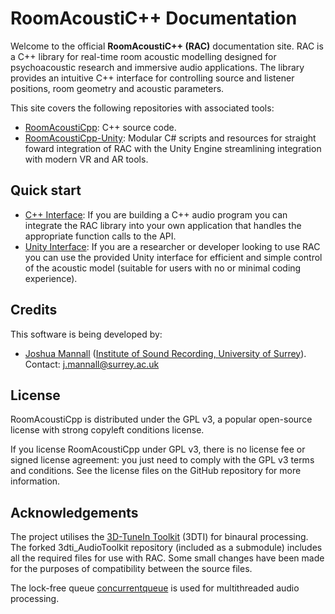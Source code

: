 # RoomAcoustiC++ Documentation

Welcome to the official **RoomAcoustiC++ (RAC)** documentation site.
RAC is a C++ library for real-time room acoustic modelling designed for psychoacoustic research and immersive audio applications.
The library provides an intuitive C++ interface for controlling source and listener positions, room geometry and acoustic parameters.

This site covers the following repositories with associated tools:

* [RoomAcoustiCpp](https://github.com/jmannall/RoomAcoustiCpp): C++ source code.
* [RoomAcoustiCpp-Unity](https://github.com/jmannall/RoomAcoustiCpp-Unity): Modular C# scripts and resources for straight foward integration of RAC with the Unity Engine streamlining integration with modern VR and AR tools.

## Quick start

* [C++ Interface](api/index.md): If you are building a C++ audio program you can integrate the RAC library into your own application that handles the appropriate function calls to the API.
* [Unity Interface](unity/index.md): If you are a researcher or developer looking to use RAC you can use the provided Unity interface for efficient and simple control of the acoustic model (suitable for users with no or minimal coding experience).

## Credits

This software is being developed by:

* [Joshua Mannall](https://github.com/jmannall) ([Institute of Sound Recording, University of Surrey](https://iosr.surrey.ac.uk/)). Contact: j.mannall@surrey.ac.uk

## License

RoomAcoustiCpp is distributed under the GPL v3, a popular open-source license with strong copyleft conditions license.

If you license RoomAcoustiCpp under GPL v3, there is no license fee or signed license agreement: you just need to comply with the GPL v3 terms and conditions. See the license files on the GitHub repository for more information.

## Acknowledgements

The project utilises the [3D-TuneIn Toolkit](https://github.com/3DTune-In/3dti_AudioToolkit) (3DTI) for binaural processing.
The forked 3dti_AudioToolkit repository (included as a submodule) includes all the required files for use with RAC.
Some small changes have been made for the purposes of compatibility between the source files.

The lock-free queue [concurrentqueue](https://github.com/cameron314/concurrentqueue) is used for multithreaded audio processing.
